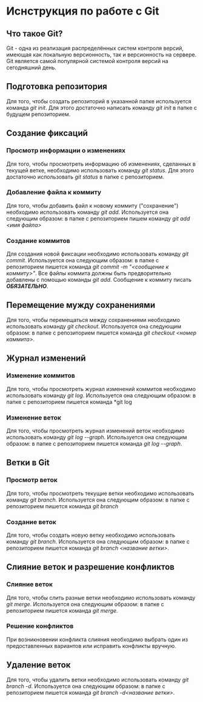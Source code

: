# Иснструкция по работе с Git

## Что такое Git?

Git - одна из реализация распределённых систем контроля версий, имеющая как локальную версионность, так и версионность на сервере. Git является самой популярной системой контроля версий на сегодняшний день.

## Подготовка репозитория
Для того, чтобы создать репозиторий в указанной папке используется команда *git init*. Для этого достаточно написать команду *git init* в папке с будущем репозиторием.

## Создание фиксаций
### Просмотр информации о изменениях

Для того, чтобы просмотреть информацию об изменениях, сделанных в текущей ветке, необходимо использовать команду *git status*. Для этого достаточно использовать *git status* в папке с репозиторием.

### Добавление файла к коммиту
Для того, чтобы добавить файл к новому коммиту ("сохранение") необходимо использовать команду *git add*. Используется она следующим образом: в папке с репозиторием пишем команду *git add <имя файла>*

### Создание коммитов

Для создания новой фиксации необходимо использовать команду *git commit*. Используется она следующим образом: в папке с репозиторием пишется команда *git commit -m "<сообщение к коммиту>"*. Все файлы коммита должны быть предворительно добавлены с помощью команды *git add*. Сообщение к коммиту писать ***ОБЯЗАТЕЛЬНО***.

## Перемещение мужду сохранениями 

Для того, чтобы перемещаться между сохранениями необходимо использовать команду *git checkout*. Используется она следующим образом: в папке с репозиторием пишется команда *git checkout <номер каммита>*.

## Журнал изменений
### Изменение коммитов

Для того, чтобы просмотреть журнал изменений коммитов  необходимо использовать команду *git log*. Используется она следующим образом: в папке с репозиторием пишется команда *git log

### Изменение веток

Для того, чтобы просмотреть журнал изменений веток необходимо использовать команду *git log --graph*. Используется она следующим образом: в папке с репозиторием пишется команда *git log --graph*.

## Ветки в Git
### Просмотр веток

Для того, чтобы просмотреть текущие ветки необходимо использовать команду *git branch*. Используется она следующим образом: в папке с репозиторием пишется команда *git branch*

### Создание веток

Для того, чтобы создать новую ветку необходимо использовать команду *git branch*. Используется она следующим образом: в папке с репозиторием пишется команда *git branch <название ветки>*.

## Слияние веток и разрешение конфликтов
### Слияние веток

Для того, чтобы слить разные ветки необходимо использовать команду *git merge*. Используется она следующим образом: в папке с репозиторием пишется команда *git merge*.

### Решение конфликтов

При возникновении конфликта слияния необходимо выбрать один из предоставленных вариантов или исправить конфликты вручную.

## Удаление веток

Для того, чтобы удалить ветки необходимо использовать команду *git branch -d*. Используется она следующим образом: в папке с репозиторием пишется команда *git branch -d<название ветки>*.